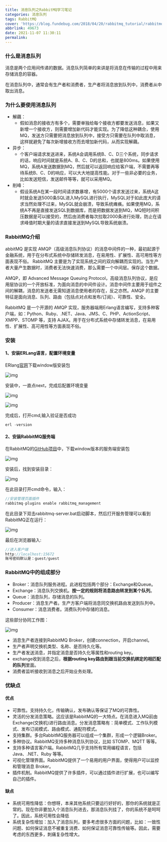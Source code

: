 ```yaml
---
title: 消息队列之RabbitMQ学习笔记
categories: 消息队列
tags: RabbitMQ
cover: 'https://blog.fundebug.com/2018/04/20/rabbitmq_tutorial/rabbitmq.png'
abbrlink: 49673
date: 2021-11-07 11:30:11
permalink:
---
```


### 什么是消息队列

消息是两个应用间传递的数据。消息队列简单的来讲是将消息在传输的过程中用来存储消息的容器。

在消息队列中，通常会有生产者和消费者，生产者将消息放到队列中，消费者从中取出消息。

### 为什么要使用消息队列

* 解藕：
  * 假如消息的接收方有多个，需要单独给每个接收方都要发送消息，如果又新增一个接收方，则需要增加新代码才能实现。为了降低这种耦合，使用MQ，发送方只需要把消息放到队列中，接受方只需要在队列中取消息，这样就避免了每次新增接收方而去增加新代码，从而实现解藕。
* 异步：
  * 个客户端请求发送进来，系统A会调用系统B、C、D三个系统，同步请求的话，响应时间就是系统A、B、C、D的总和，也就是800ms。如果使用MQ，系统A发送数据到MQ，然后就可以返回响应给客户端，不需要再等待系统B、C、D的响应，可以大大地提高性能。对于一些非必要的业务，比如发送短信，发送邮件等等，就可以采用MQ。
* 削峰：
  * 假设系统A在某一段时间请求数暴增，有5000个请求发送过来，系统A这时就会发送5000条SQL进入MySQL进行执行，MySQL对于如此庞大的请求当然处理不过来，MySQL就会崩溃，导致系统瘫痪。如果使用MQ，系统A不再是直接发送SQL到数据库，而是把数据发送到MQ，MQ短时间积压数据是可以接受的，然后由消费者每次拉取2000条进行处理，防止在请求峰值时期大量的请求直接发送到MySQL导致系统崩溃。

<!-- more -->

### RabbitMQ介绍

abbitMQ 是实现 AMQP（高级消息队列协议）的消息中间件的一种，最初起源于金融系统，用于在分布式系统中存储转发消息，在易用性、扩展性、高可用性等方面表现不俗。 RabbitMQ 主要是为了实现系统之间的双向解耦而实现的。当生产者大量产生数据时，消费者无法快速消费，那么需要一个中间层。保存这个数据。

AMQP，即 Advanced Message Queuing Protocol，高级消息队列协议，是应用层协议的一个开放标准，为面向消息的中间件设计。消息中间件主要用于组件之间的解耦，消息的发送者无需知道消息使用者的存在，反之亦然。AMQP 的主要特征是面向消息、队列、路由（包括点对点和发布/订阅）、可靠性、安全。

RabbitMQ 是一个开源的 AMQP 实现，服务器端用Erlang语言编写，支持多种客户端，如：Python、Ruby、.NET、Java、JMS、C、PHP、ActionScript、XMPP、STOMP 等，支持 AJAX。用于在分布式系统中存储转发消息，在易用性、扩展性、高可用性等方面表现不俗。

### 安装

#### 1、安装ERLang语言，配置环境变量

ERlang[官网](https://www.erlang.org/downloads?spm=a2c6h.12873639.0.0.433733dfToixYZ)下载window版安装包

![img](https://mynotepicture.oss-cn-hangzhou.aliyuncs.com/img/202111071152710.png)

安装中，一直点next，完成后配置环境变量

![img](https://mynotepicture.oss-cn-hangzhou.aliyuncs.com/img/202111071153051.png)

![img](https://mynotepicture.oss-cn-hangzhou.aliyuncs.com/img/202111071154226.png)

完成后，打开cmd,输入验证是否成功

```java
erl -version
```

#### 2、安装RabbitMQ服务端

在RabbitMQ的[GitHub项目](https://github.com/rabbitmq/rabbitmq-server/releases/tag/v3.7.3?spm=a2c6h.12873639.0.0.433733dfvzkoi7&file=v3.7.3)中，下载window版本的服务端安装包

![img](https://mynotepicture.oss-cn-hangzhou.aliyuncs.com/img/202111071157091.png)

安装后，找到安装目录：

![img](https://mynotepicture.oss-cn-hangzhou.aliyuncs.com/img/202111071158360.png)

在此目录打开cmd命令，输入：

```java
//安装管理页面插件
rabbitmq-plugins enable rabbitmq_management
```

在此目录下双击rabbitmq-server.bat启动脚本，然后打开服务管理可以看到RabbitMQ正在运行：

![img](https://mynotepicture.oss-cn-hangzhou.aliyuncs.com/img/202111071200331.png)

最后在浏览器输入:

```java
//进入客户端
http://localhost:15672
账号密码默认是：guest/guest
```

### RabbitMQ中的组成部分

- Broker：消息队列服务进程。此进程包括两个部分：Exchange和Queue。
- Exchange：消息队列交换机。**按一定的规则将消息路由转发到某个队列**。
- Queue：消息队列，存储消息的队列。
- Producer：消息生产者。生产方客户端将消息同交换机路由发送到队列中。
- Consumer：消息消费者。消费队列中存储的消息。

这些部分协同工作图：

![img](https://mynotepicture.oss-cn-hangzhou.aliyuncs.com/img/202111071208178.png)

- 消息生产者连接到RabbitMQ Broker，创建connection，开启channel。
- 生产者声明交换机类型、名称、是否持久化等。
- 生产者发送消息，并指定消息是否持久化等属性和routing key。
- exchange收到消息之后，**根据routing key路由到跟当前交换机绑定的相匹配的队列**里面。
- 消费者监听接收到消息之后开始业务处理。

### 优缺点

#### 优点

- 可靠性。支持持久化，传输确认，发布确认等保证了MQ的可靠性。
- 灵活的分发消息策略。这应该是RabbitMQ的一大特点。在消息进入MQ前由Exchange(交换机)进行路由消息。分发消息策略有：简单模式、工作队列模式、发布订阅模式、路由模式、通配符模式。
- 支持集群。多台RabbitMQ服务器可以组成一个集群，形成一个逻辑Broker。
- 多种协议。RabbitMQ支持多种消息队列协议，比如 STOMP、MQTT 等等。
- 支持多种语言客户端。RabbitMQ几乎支持所有常用编程语言，包括 Java、.NET、Ruby 等等。
- 可视化管理界面。RabbitMQ提供了一个易用的用户界面，使得用户可以监控和管理消息 Broker。
- 插件机制。RabbitMQ提供了许多插件，可以通过插件进行扩展，也可以编写自己的插件。

#### 缺点

- 系统可用性降低：你想呀，本来其他系统只要运行好好的，那你的系统就是正常的。现在你非要加入个消息队列进去，那消息队列挂了，你的系统不是呵呵了。因此，系统可用性会降低
- 系统复杂性增加：加入了消息队列，要多考虑很多方面的问题，比如：一致性问题、如何保证消息不被重复消费、如何保证消息可靠性传输等。因此，需要考虑的东西更多，刺痛复杂性增大。

